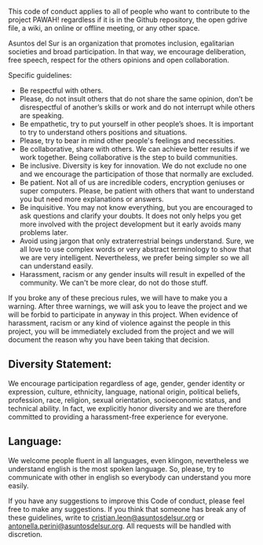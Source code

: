 This code of conduct applies to all of people who want to contribute to the project PAWAH! regardless if it is in the Github repository, the open gdrive file, a wiki, an online or offline meeting, or any other space.

Asuntos del Sur is an organization that promotes inclusion, egalitarian societies and broad participation. In that way, we encourage deliberation, free speech, respect for the others opinions and open collaboration. 

Specific guidelines: 

- Be respectful with others. 
- Please, do not insult others that do not share the same opinion, don’t be disrespectful of another’s skills or work and do not interrupt while others are speaking.
- Be empathetic, try to put yourself in other people’s shoes. It is important to try to understand others positions and situations.
- Please, try to bear in mind other people's feelings and necessities.
- Be collaborative, share with others. We can achieve better results if we work together. Being collaborative is the step to build communities.
- Be inclusive. Diversity is key for innovation. We do not exclude no one and we encourage the participation of those that normally are excluded. 
- Be patient. Not all of us are incredible coders, encryption geniuses or super computers. Please, be patient with others that want to understand you but need more explanations or answers. 
- Be inquisitive. You may not know everything, but you are encouraged to ask questions and clarify your doubts.  It does not only helps you get more involved with the project development but it early avoids many problems later.
- Avoid using jargon that only extraterrestrial beings understand. Sure, we all love to use complex words or very abstract terminology to show that we are very intelligent. Nevertheless, we prefer being simpler so we all can understand easily. 
- Harassment, racism or any gender insults will result in expelled of the community. We can't be more clear, do not do those stuff. 

If you broke any of these precious rules, we will have to make you a warning. After three warnings, we will ask you to leave the project and we will be forbid to participate in anyway in this project. When evidence of harassment, racism or any kind of violence against the people in this project, you will be immediately excluded from the project and we will document the reason why you have been taking that decision. 

## Diversity Statement:
We encourage participation regardless of age, gender, gender identity or expression, culture, ethnicity, language, national origin, political beliefs, profession, race, religion, sexual orientation, socioeconomic status, and technical ability. In fact, we explicitly honor diversity and we are therefore committed to providing a harassment-free experience for everyone.

## Language:
We welcome people fluent in all languages, even klingon, nevertheless we understand english is the most spoken language. So, please, try to communicate with other in english so everybody can understand you more easily. 

If you have any suggestions to improve this Code of conduct, please feel free to make any suggestions. If you think that someone has break any of these guidelines, write to cristian.leon@asuntosdelsur.org or antonella.perini@asuntosdelsur.org. All requests will be handled with discretion.

<!--- END MOZILLA COMMUNITY PARTICIPATION GUIDLINES --->
